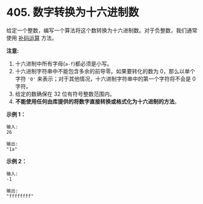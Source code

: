 # 405. 数字转换为十六进制数

给定一个整数，编写一个算法将这个数转换为十六进制数。对于负整数，我们通常使用 [补码运算](https://baike.baidu.com/item/%E8%A1%A5%E7%A0%81/6854613?fr=aladdin) 方法。

**注意:**

1. 十六进制中所有字母(`a-f`)都必须是小写。
2. 十六进制字符串中不能包含多余的前导零。如果要转化的数为 0，那么以单个字符 `'0'` 来表示；对于其他情况，十六进制字符串中的第一个字符将不会是 0 字符。
3. 给定的数确保在 32 位有符号整数范围内。
4. **不能使用任何由库提供的将数字直接转换或格式化为十六进制的方法**。

**示例 1：**

```()
输入:
26

输出:
"1a"
```

**示例 2：**

```()
输入:
-1

输出:
"ffffffff"
```
